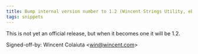 ```yaml
---
title: Bump internal version number to 1.2 (Wincent Strings Utility, eb0a895)
tags: snippets
---
```


This is not yet an official release, but when it becomes one it will be 1.2.

Signed-off-by: Wincent Colaiuta &lt;win@wincent.com&gt;
